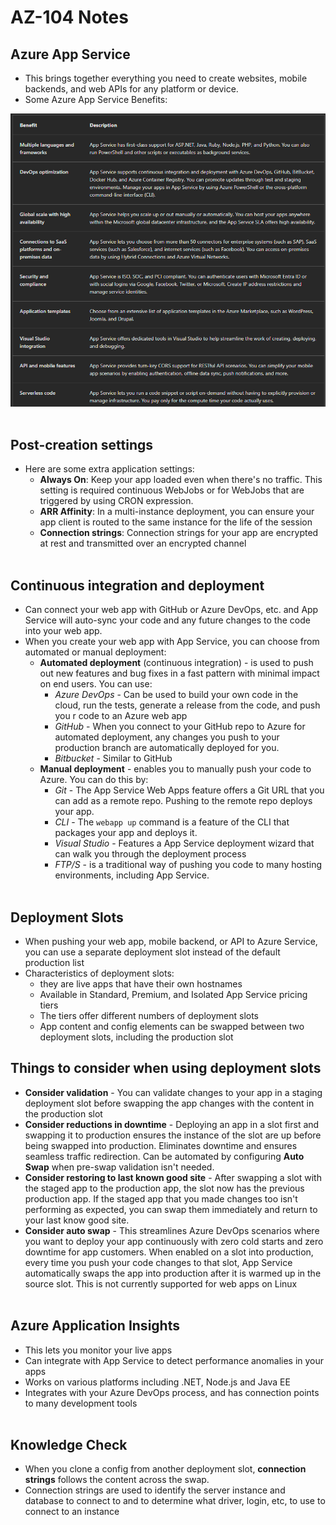 # AZ-104 Notes

## Azure App Service

- This brings together everything you need to create websites, mobile backends, and web APIs for any platform or device.
- Some Azure App Service Benefits:

![Screenshot 2024-04-24 195141.png](./_resources/Screenshot%202024-04-24%20195141.png)  
<br/>

## Post-creation settings

- Here are some extra application settings:
    - **Always On**: Keep your app loaded even when there's no traffic. This setting is required continuous WebJobs or for WebJobs that are triggered by using CRON expression.
    - **ARR Affinity**: In a multi-instance deployment, you can ensure your app client is routed to the same instance for the life of the session
    - **Connection strings**: Connection strings for your app are encrypted at rest and transmitted over an encrypted channel  
        <br/>

## Continuous integration and deployment

- Can connect your web app with GitHub or Azure DevOps, etc. and App Service will auto-sync your code and any future changes to the code into your web app.
- When you create your web app with App Service, you can choose from automated or manual deployment:
    - **Automated deployment** (continuous integration) - is used to push out new features and bug fixes in a fast pattern with minimal impact on end users. You can use:
        - *Azure DevOps* - Can be used to build your own code in the cloud, run the tests, generate a release from the code, and push you r code to an Azure web app
        - *GitHub* - When you connect to your GitHub repo to Azure for automated deployment, any changes you push to your production branch are automatically deployed for you.
        - *Bitbucket* - Similar to GitHub
    - **Manual deployment** - enables you to manually push your code to Azure. You can do this by:
        - *Git* - The App Service Web Apps feature offers a Git URL that you can add as a remote repo. Pushing to the remote repo deploys your app.
        - *CLI* - The `webapp up` command is a feature of the CLI that packages your app and deploys it.
        - *Visual Studio* - Features a App Service deployment wizard that can walk you through the deployment process
        - *FTP/S* - is a traditional way of pushing you code to many hosting environments, including App Service.  
            <br/>

## Deployment Slots

- When pushing your web app, mobile backend, or API to Azure Service, you can use a separate deployment slot instead of the default production list
- Characteristics of deployment slots:
    - they are live apps that have their own hostnames
    - Available in Standard, Premium, and Isolated App Service pricing tiers
    - The tiers offer different numbers of deployment slots
    - App content and config elements can be swapped between two deployment slots, including the production slot

## Things to consider when using deployment slots

- **Consider validation** - You can validate changes to your app in a staging deployment slot before swapping the app changes with the content in the production slot
- **Consider reductions in downtime** - Deploying an app in a slot first and swapping it to production ensures the instance of the slot are up before being swapped into production. Eliminates downtime and ensures seamless traffic redirection. Can be automated by configuring **Auto Swap** when pre-swap validation isn't needed.
- **Consider restoring to last known good site** - After swapping a slot with the staged app to the production app, the slot now has the previous production app. If the staged app that you made changes too isn't performing as expected, you can swap them immediately and return to your last know good site.
- **Consider auto swap** - This streamlines Azure DevOps scenarios where you want to deploy your app continuously with zero cold starts and zero downtime for app customers. When enabled on a slot into production, every time you push your code changes to that slot, App Service automatically swaps the app into production after it is warmed up in the source slot. This is not currently supported for web apps on Linux  
    <br/>

## Azure Application Insights

- This lets you monitor your live apps
- Can integrate with App Service to detect performance anomalies in your apps
- Works on various platforms including .NET, Node.js and Java EE
- Integrates with your Azure DevOps process, and has connection points to many development tools  
    <br/>

## Knowledge Check

- When you clone a config from another deployment slot, **connection strings** follows the content across the swap.
- Connection strings are used to identify the server instance and database to connect to and to determine what driver, login, etc, to use to connect to an instance